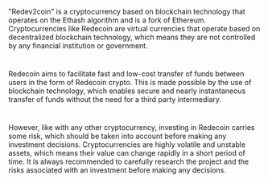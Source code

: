 "Redev2coin" is a cryptocurrency based on blockchain technology that operates on the Ethash algorithm and is a fork of Ethereum. Cryptocurrencies like Redecoin are virtual currencies that operate based on decentralized blockchain technology, which means they are not controlled by any financial institution or government.
#
Redecoin aims to facilitate fast and low-cost transfer of funds between users in the form of Redecoin crypto. This is made possible by the use of blockchain technology, which enables secure and nearly instantaneous transfer of funds without the need for a third party intermediary.
#
However, like with any other cryptocurrency, investing in Redecoin carries some risk, which should be taken into account before making any investment decisions. Cryptocurrencies are highly volatile and unstable assets, which means their value can change rapidly in a short period of time. It is always recommended to carefully research the project and the risks associated with an investment before making any decisions.
